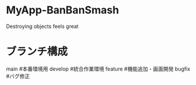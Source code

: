 # MyApp-BanBanSmash
Destroying objects feels great

# ブランチ構成
main    #本番環境用
develop #統合作業環境
feature #機能追加・画面開発
bugfix  #バグ修正
